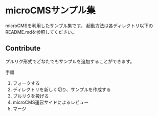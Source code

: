 # microCMSサンプル集
microCMSを利用したサンプル集です。
起動方法は各ディレクトリ以下のREADME.mdを参照してください。

## Contribute
プルリク形式でどなたでもサンプルを追加することができます。

手順
1. フォークする
2. ディレクトリを新しく切り、サンプルを作成する
3. プルリクを投げる
4. microCMS運営サイドによるレビュー
5. マージ
